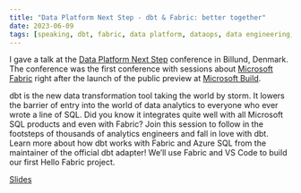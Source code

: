 ```yaml
---
title: "Data Platform Next Step - dbt & Fabric: better together"
date: 2023-06-09
tags: [speaking, dbt, fabric, data platform, dataops, data engineering, data analytics,  data warehouse, data lake]
---
```


I gave a talk at the [Data Platform Next Step](https://dataplatformnextstep.com/breakout-sessions/) conference in Billund, Denmark. The conference was the first conference with sessions about [Microsoft Fabric](https://www.microsoft.com/microsoft-fabric) right after the launch of the public preview at [Microsoft Build](https://build.microsoft.com/).

dbt is the new data transformation tool taking the world by storm. It lowers the barrier of entry into the world of data analytics to everyone who ever wrote a line of SQL. Did you know it integrates quite well with all Microsoft SQL products and even with Fabric? Join this session to follow in the footsteps of thousands of analytics engineers and fall in love with dbt. Learn more about how dbt works with Fabric and Azure SQL from the maintainer of the official dbt adapter! We’ll use Fabric and VS Code to build our first Hello Fabric project.

[Slides](https://sessionize.com/download/ldarfeu~7yiuiC3XJmuLE8nn3Rk5Ke.pdf~Data%20Platform%20Next%20Step%20dbt%20Synapse%20Fabric.pdf)
